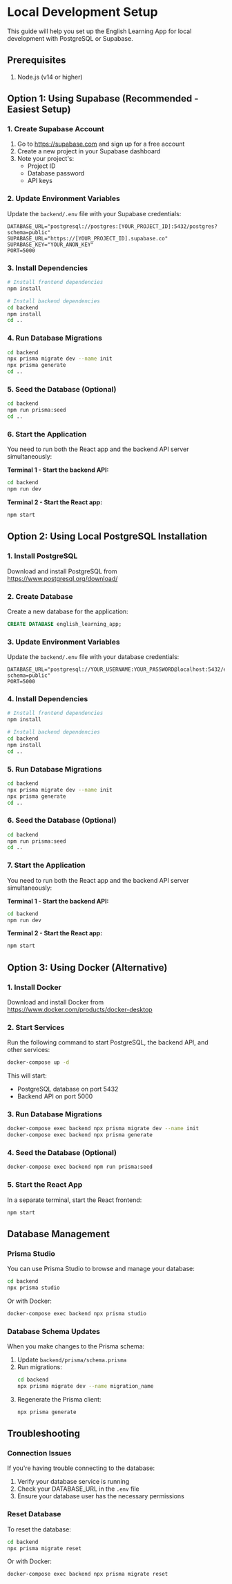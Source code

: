 # Local Development Setup

This guide will help you set up the English Learning App for local development with PostgreSQL or Supabase.

## Prerequisites

1. Node.js (v14 or higher)

## Option 1: Using Supabase (Recommended - Easiest Setup)

### 1. Create Supabase Account

1. Go to https://supabase.com and sign up for a free account
2. Create a new project in your Supabase dashboard
3. Note your project's:
   - Project ID
   - Database password
   - API keys

### 2. Update Environment Variables

Update the `backend/.env` file with your Supabase credentials:

```env
DATABASE_URL="postgresql://postgres:[YOUR_PROJECT_ID]:5432/postgres?schema=public"
SUPABASE_URL="https://[YOUR_PROJECT_ID].supabase.co"
SUPABASE_KEY="YOUR_ANON_KEY"
PORT=5000
```

### 3. Install Dependencies

```bash
# Install frontend dependencies
npm install

# Install backend dependencies
cd backend
npm install
cd ..
```

### 4. Run Database Migrations

```bash
cd backend
npx prisma migrate dev --name init
npx prisma generate
cd ..
```

### 5. Seed the Database (Optional)

```bash
cd backend
npm run prisma:seed
cd ..
```

### 6. Start the Application

You need to run both the React app and the backend API server simultaneously:

**Terminal 1 - Start the backend API:**
```bash
cd backend
npm run dev
```

**Terminal 2 - Start the React app:**
```bash
npm start
```

## Option 2: Using Local PostgreSQL Installation

### 1. Install PostgreSQL

Download and install PostgreSQL from https://www.postgresql.org/download/

### 2. Create Database

Create a new database for the application:

```sql
CREATE DATABASE english_learning_app;
```

### 3. Update Environment Variables

Update the `backend/.env` file with your database credentials:

```env
DATABASE_URL="postgresql://YOUR_USERNAME:YOUR_PASSWORD@localhost:5432/english_learning_app?schema=public"
PORT=5000
```

### 4. Install Dependencies

```bash
# Install frontend dependencies
npm install

# Install backend dependencies
cd backend
npm install
cd ..
```

### 5. Run Database Migrations

```bash
cd backend
npx prisma migrate dev --name init
npx prisma generate
cd ..
```

### 6. Seed the Database (Optional)

```bash
cd backend
npm run prisma:seed
cd ..
```

### 7. Start the Application

You need to run both the React app and the backend API server simultaneously:

**Terminal 1 - Start the backend API:**
```bash
cd backend
npm run dev
```

**Terminal 2 - Start the React app:**
```bash
npm start
```

## Option 3: Using Docker (Alternative)

### 1. Install Docker

Download and install Docker from https://www.docker.com/products/docker-desktop

### 2. Start Services

Run the following command to start PostgreSQL, the backend API, and other services:

```bash
docker-compose up -d
```

This will start:
- PostgreSQL database on port 5432
- Backend API on port 5000

### 3. Run Database Migrations

```bash
docker-compose exec backend npx prisma migrate dev --name init
docker-compose exec backend npx prisma generate
```

### 4. Seed the Database (Optional)

```bash
docker-compose exec backend npm run prisma:seed
```

### 5. Start the React App

In a separate terminal, start the React frontend:

```bash
npm start
```

## Database Management

### Prisma Studio

You can use Prisma Studio to browse and manage your database:

```bash
cd backend
npx prisma studio
```

Or with Docker:

```bash
docker-compose exec backend npx prisma studio
```

### Database Schema Updates

When you make changes to the Prisma schema:

1. Update `backend/prisma/schema.prisma`
2. Run migrations:
   ```bash
   cd backend
   npx prisma migrate dev --name migration_name
   ```
3. Regenerate the Prisma client:
   ```bash
   npx prisma generate
   ```

## Troubleshooting

### Connection Issues

If you're having trouble connecting to the database:

1. Verify your database service is running
2. Check your DATABASE_URL in the `.env` file
3. Ensure your database user has the necessary permissions

### Reset Database

To reset the database:

```bash
cd backend
npx prisma migrate reset
```

Or with Docker:

```bash
docker-compose exec backend npx prisma migrate reset
```